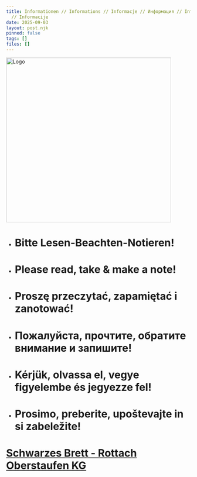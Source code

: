 ```yaml
---
title: Informationen // Informations // Informacje // Информация // Információk
  // Informacije
date: 2025-09-03
layout: post.njk
pinned: false
tags: []
files: []
---
```

<img src="/uploads/240605_rottach_logo_jpeg_farbig_v02.jpg" alt="Logo" width="450">

* # Bitte Lesen-Beachten-Notieren!
* # Please read, take & make a note!
* # Proszę przeczytać, zapamiętać i zanotować!
* # Пожалуйста, прочтите, обратите внимание и запишите!
* # Kérjük, olvassa el, vegye figyelembe és jegyezze fel!
* # Prosimo, preberite, upoštevajte in si zabeležite!

# **[Schwarzes Brett - Rottach Oberstaufen KG](https://rottachblechverarbeitung-my.sharepoint.com/:f:/g/personal/luis_rottach_rottach_com/EoDReR-Dl-lBi2xicdX9jGIBR9bj1dfe_F8iLX_6a4fTEw?e=RdQDa5)**

[](https://rottachblechverarbeitung-my.sharepoint.com/:f:/g/personal/luis_rottach_rottach_com/EoDReR-Dl-lBi2xicdX9jGIBlR9bg1O_jlGwcac7peA-Xw?e=hbQGd0)
[](https://rottachblechverarbeitung-my.sharepoint.com/:f:/g/personal/luis_rottach_rottach_com/EoDReR-Dl-lBi2xicdX9jGIBlR9bg1O_jlGwcac7peA-Xw?e=uAQFsi)
